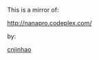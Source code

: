 This is a mirror of:

http://nanapro.codeplex.com/

by:

[cnjinhao](http://www.codeplex.com/site/users/view/cnjinhao)